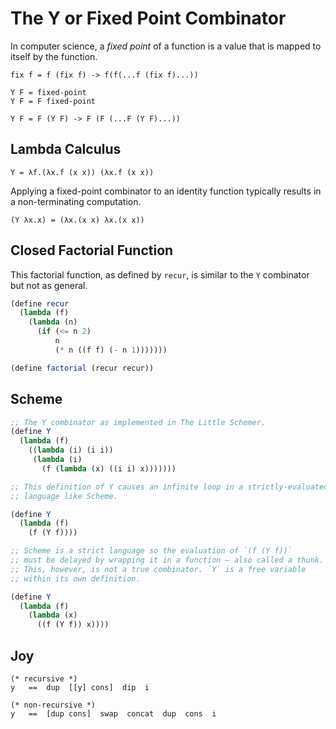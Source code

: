 # The Y or Fixed Point Combinator

In computer science, a *fixed point* of a function is a value that is mapped to itself by the function.

```
fix f = f (fix f) -> f(f(...f (fix f)...))

Y F = fixed-point
Y F = F fixed-point

Y F = F (Y F) -> F (F (...F (Y F)...))
```

## Lambda Calculus

```
Y = λf.(λx.f (x x)) (λx.f (x x))
```

Applying a fixed-point combinator to an identity function typically results in a non-terminating computation.

```
(Y λx.x) = (λx.(x x) λx.(x x))
```

## Closed Factorial Function

This factorial function, as defined by `recur`, is similar to the `Y` combinator but not as general.

```scheme
(define recur
  (lambda (f)
    (lambda (n)
      (if (<= n 2)
          n
          (* n ((f f) (- n 1)))))))

(define factorial (recur recur))
```

## Scheme

```scheme
;; The Y combinator as implemented in The Little Schemer.
(define Y
  (lambda (f)
    ((lambda (i) (i i))
     (lambda (i)
       (f (lambda (x) ((i i) x)))))))

;; This definition of Y causes an infinite loop in a strictly-evaluated
;; language like Scheme.

(define Y
  (lambda (f)
    (f (Y f))))

;; Scheme is a strict language so the evaluation of `(f (Y f))`
;; must be delayed by wrapping it in a function — also called a thunk.
;; This, however, is not a true combinator. `Y` is a free variable
;; within its own definition.

(define Y
  (lambda (f)
    (lambda (x)
      ((f (Y f)) x))))
```

## Joy

```joy
(* recursive *)
y   ==  dup  [[y] cons]  dip  i

(* non-recursive *)
y   ==  [dup cons]  swap  concat  dup  cons  i
```

